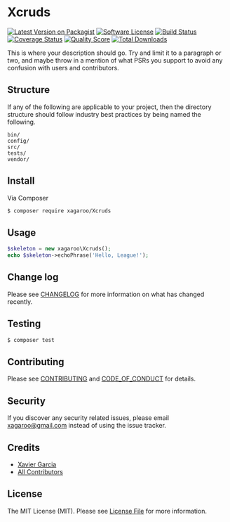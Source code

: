# Xcruds

[![Latest Version on Packagist][ico-version]][link-packagist]
[![Software License][ico-license]](LICENSE.md)
[![Build Status][ico-travis]][link-travis]
[![Coverage Status][ico-scrutinizer]][link-scrutinizer]
[![Quality Score][ico-code-quality]][link-code-quality]
[![Total Downloads][ico-downloads]][link-downloads]

This is where your description should go. Try and limit it to a paragraph or two, and maybe throw in a mention of what
PSRs you support to avoid any confusion with users and contributors.

## Structure

If any of the following are applicable to your project, then the directory structure should follow industry best practices by being named the following.

```
bin/        
config/
src/
tests/
vendor/
```


## Install

Via Composer

``` bash
$ composer require xagaroo/Xcruds
```

## Usage

``` php
$skeleton = new xagaroo\Xcruds();
echo $skeleton->echoPhrase('Hello, League!');
```

## Change log

Please see [CHANGELOG](CHANGELOG.md) for more information on what has changed recently.

## Testing

``` bash
$ composer test
```

## Contributing

Please see [CONTRIBUTING](CONTRIBUTING.md) and [CODE_OF_CONDUCT](CODE_OF_CONDUCT.md) for details.

## Security

If you discover any security related issues, please email xagaroo@gmail.com instead of using the issue tracker.

## Credits

- [Xavier Garcia][link-author]
- [All Contributors][link-contributors]

## License

The MIT License (MIT). Please see [License File](LICENSE.md) for more information.

[ico-version]: https://img.shields.io/packagist/v/xagaroo/Xcruds.svg?style=flat-square
[ico-license]: https://img.shields.io/badge/license-MIT-brightgreen.svg?style=flat-square
[ico-travis]: https://img.shields.io/travis/xagaroo/Xcruds/master.svg?style=flat-square
[ico-scrutinizer]: https://img.shields.io/scrutinizer/coverage/g/xagaroo/Xcruds.svg?style=flat-square
[ico-code-quality]: https://img.shields.io/scrutinizer/g/xagaroo/Xcruds.svg?style=flat-square
[ico-downloads]: https://img.shields.io/packagist/dt/xagaroo/Xcruds.svg?style=flat-square

[link-packagist]: https://packagist.org/packages/xagaroo/Xcruds
[link-travis]: https://travis-ci.org/xagaroo/Xcruds
[link-scrutinizer]: https://scrutinizer-ci.com/g/xagaroo/Xcruds/code-structure
[link-code-quality]: https://scrutinizer-ci.com/g/xagaroo/Xcruds
[link-downloads]: https://packagist.org/packages/xagaroo/Xcruds
[link-author]: https://github.com/xagaroo
[link-contributors]: ../../contributors

